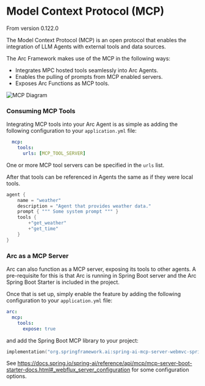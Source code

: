 # Model Context Protocol (MCP)

From version 0.122.0

The Model Context Protocol (MCP) is an open protocol that enables the 
integration of LLM Agents with external tools and data sources. 

The Arc Framework makes use of the MCP in the following ways:

 - Integrates MPC hosted tools seamlessly into Arc Agents.
 - Enables the pulling of prompts from MCP enabled servers.
 - Exposes Arc Functions as MCP tools.

![MCP Diagram](/img/mcp.png)


### Consuming MCP Tools

Integrating MCP tools into your Arc Agent is as simple as adding the following configuration to your `application.yml` file:

```yaml
  mcp:
    tools:
      urls: [MCP_TOOL_SERVER]
```

One or more MCP tool servers can be specified in the `urls` list.

After that tools can be referenced in Agents the same as if they were local tools.

```kts
agent {
    name = "weather"
    description = "Agent that provides weather data."
    prompt { """ Some system prompt """ }
    tools {
        +"get_weather"
        +"get_time"
    }
}
```

### Arc as a MCP Server

Arc can also function as a MCP server, exposing its tools to other agents.
A pre-requisite for this is that Arc is running in Spring Boot server 
and the Arc Spring Boot Starter is included in the project.

Once that is set up, simply enable the feature by adding the following configuration to your `application.yml` file:

```yaml
arc:
  mcp:
    tools:
      expose: true
```

and add the Spring Boot MCP library to your project:

```kts
implementation("org.springframework.ai:spring-ai-mcp-server-webmvc-spring-boot-starter:1.0.0-M6")
```

See https://docs.spring.io/spring-ai/reference/api/mcp/mcp-server-boot-starter-docs.html#_webflux_server_configuration 
for some configuration options.